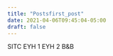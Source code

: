 ```yaml
---
title: "Postsfirst_post"
date: 2021-04-06T09:45:04-05:00
draft: false
---
```


SITC
EYH 1
EYH 2
B&B
